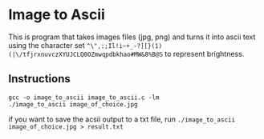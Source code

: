 # Image to Ascii

This is program that takes images files (jpg, png) and turns it into ascii text using the character set `^\",:;Il!i~+_-?][}(1)(|\/tfjrxnuvczXYUJCLQ0OZmwqpdbkhao#MW&8%B@S` to represent brightness.

## Instructions

```
gcc -o image_to_ascii image_to_ascii.c -lm
./image_to_ascii image_of_choice.jpg
```

if you want to save the acsii output to a txt file, run `./image_to_ascii image_of_choice.jpg > result.txt`
